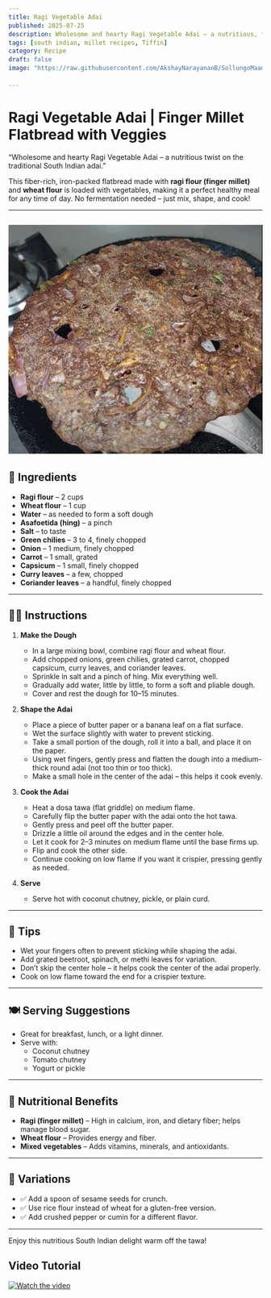 ```yaml
---
title: Ragi Vegetable Adai  
published: 2025-07-25  
description: Wholesome and hearty Ragi Vegetable Adai – a nutritious, fiber-rich South Indian flatbread made with finger millet, wheat flour, and fresh vegetables. Perfect for breakfast or a light dinner!  
tags: [south indian, millet recipes, Tiffin]  
category: Recipe  
draft: false  
image: "https://raw.githubusercontent.com/AkshayNarayananB/SollungoMaami/master/images/ragiadai.png" 
 
---
```


# Ragi Vegetable Adai | Finger Millet Flatbread with Veggies

“Wholesome and hearty Ragi Vegetable Adai – a nutritious twist on the traditional South Indian adai.”

This fiber-rich, iron-packed flatbread made with **ragi flour (finger millet)** and **wheat flour** is loaded with vegetables, making it a perfect healthy meal for any time of day. No fermentation needed – just mix, shape, and cook!

---
![ragiadai](https://raw.githubusercontent.com/AkshayNarayananB/SollungoMaami/master/images/ragiadai.png)
---

## 🛒 Ingredients

- **Ragi flour** – 2 cups  
- **Wheat flour** – 1 cup  
- **Water** – as needed to form a soft dough  
- **Asafoetida (hing)** – a pinch  
- **Salt** – to taste  
- **Green chilies** – 3 to 4, finely chopped  
- **Onion** – 1 medium, finely chopped  
- **Carrot** – 1 small, grated  
- **Capsicum** – 1 small, finely chopped  
- **Curry leaves** – a few, chopped  
- **Coriander leaves** – a handful, finely chopped  

---

## 👩‍🍳 Instructions

1. **Make the Dough**  
   - In a large mixing bowl, combine ragi flour and wheat flour.  
   - Add chopped onions, green chilies, grated carrot, chopped capsicum, curry leaves, and coriander leaves.  
   - Sprinkle in salt and a pinch of hing. Mix everything well.  
   - Gradually add water, little by little, to form a soft and pliable dough.  
   - Cover and rest the dough for 10–15 minutes.

2. **Shape the Adai**  
   - Place a piece of butter paper or a banana leaf on a flat surface.  
   - Wet the surface slightly with water to prevent sticking.  
   - Take a small portion of the dough, roll it into a ball, and place it on the paper.  
   - Using wet fingers, gently press and flatten the dough into a medium-thick round adai (not too thin or too thick).  
   - Make a small hole in the center of the adai – this helps it cook evenly.

3. **Cook the Adai**  
   - Heat a dosa tawa (flat griddle) on medium flame.  
   - Carefully flip the butter paper with the adai onto the hot tawa.  
   - Gently press and peel off the butter paper.  
   - Drizzle a little oil around the edges and in the center hole.  
   - Let it cook for 2–3 minutes on medium flame until the base firms up.  
   - Flip and cook the other side.  
   - Continue cooking on low flame if you want it crispier, pressing gently as needed.

4. **Serve**  
   - Serve hot with coconut chutney, pickle, or plain curd.

---

## 🌟 Tips

- Wet your fingers often to prevent sticking while shaping the adai.  
- Add grated beetroot, spinach, or methi leaves for variation.  
- Don’t skip the center hole – it helps cook the center of the adai properly.  
- Cook on low flame toward the end for a crispier texture.

---

## 🍽️ Serving Suggestions

- Great for breakfast, lunch, or a light dinner.  
- Serve with:  
  - Coconut chutney  
  - Tomato chutney  
  - Yogurt or pickle  

---

## 🥦 Nutritional Benefits

- **Ragi (finger millet)** – High in calcium, iron, and dietary fiber; helps manage blood sugar.  
- **Wheat flour** – Provides energy and fiber.  
- **Mixed vegetables** – Adds vitamins, minerals, and antioxidants.

---

## 🔄 Variations

- ✅ Add a spoon of sesame seeds for crunch.  
- ✅ Use rice flour instead of wheat for a gluten-free version.  
- ✅ Add crushed pepper or cumin for a different flavor.

---

Enjoy this nutritious South Indian delight warm off the tawa!

## Video Tutorial

[![Watch the video](https://img.youtube.com/vi/hnHZSqQJR1w/0.jpg)](https://youtu.be/hnHZSqQJR1w?si=1bcDXs8Cdbu-3umR)

